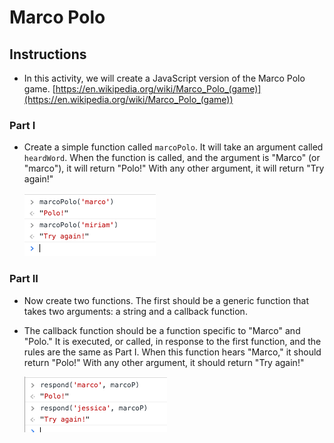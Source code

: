 # Marco Polo

## Instructions

* In this activity, we will create a JavaScript version of the Marco Polo game. [https://en.wikipedia.org/wiki/Marco_Polo_(game)](https://en.wikipedia.org/wiki/Marco_Polo_(game))

### Part I

* Create a simple function called `marcoPolo`. It will take an argument called `heardWord`. When the function is called, and the argument is "Marco" (or "marco"), it will return "Polo!" With any other argument, it will return "Try again!"

  ![marco1.png](Images/marco1.png)


### Part II

* Now create two functions. The first should be a generic function that takes two arguments: a string and a callback function.

* The callback function should be a function specific to "Marco" and "Polo." It is executed, or called, in response to the first function, and the rules are the same as Part I. When this function hears "Marco," it should return "Polo!" With any other argument, it should return "Try again!"

  ![marco2.png](Images/marco2.png)
